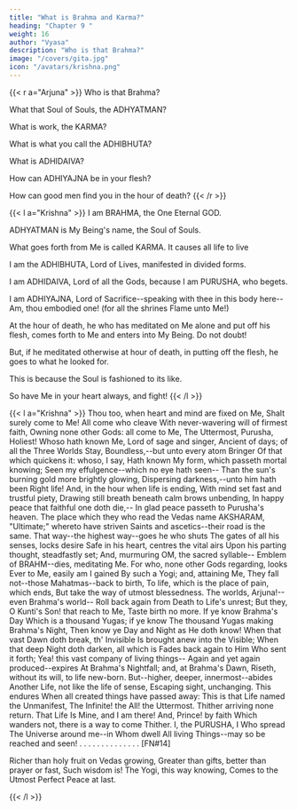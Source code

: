 ```yaml
---
title: "What is Brahma and Karma?"
heading: "Chapter 9 "
weight: 16
author: "Vyasa"
description: "Who is that Brahma?"
image: "/covers/gita.jpg"
icon: "/avatars/krishna.png"
---
```



{{< r a="Arjuna" >}}
Who is that Brahma? 

What that Soul of Souls, the ADHYATMAN? 

What is work, the KARMA? 

What is what you call the ADHIBHUTA? 

What is ADHIDAIVA?

How can ADHIYAJNA be in your flesh?

How can good men find you in the hour of death?
{{< /r >}}



{{< l a="Krishna" >}}
I am BRAHMA, the One Eternal GOD.

ADHYATMAN is My Being's name, the Soul of Souls.

What goes forth from Me is called KARMA. It causes all life to live

I am the ADHIBHUTA, Lord of Lives, manifested in divided forms.

I am ADHIDAIVA, Lord of all the Gods, because I am PURUSHA, who begets.

I am ADHIYAJNA, Lord of Sacrifice--speaking with thee in this body here--Am, thou embodied one! (for all the shrines
Flame unto Me!) 

At the hour of death, he who has meditated on Me alone and put off his flesh, comes forth to Me and enters into My Being. Do not doubt!

But, if he meditated otherwise at hour of death, in putting off the flesh, he goes to what he looked for.

This is because the Soul is fashioned to its like.

So have Me in your heart always, and fight!
{{< /l >}}




{{< l a="Krishna" >}}
Thou too, when heart and mind are fixed on Me,
Shalt surely come to Me! All come who cleave
With never-wavering will of firmest faith,
Owning none other Gods: all come to Me,
The Uttermost, Purusha, Holiest!
Whoso hath known Me, Lord of sage and singer,
Ancient of days; of all the Three Worlds Stay,
Boundless,--but unto every atom Bringer
Of that which quickens it: whoso, I say,
Hath known My form, which passeth mortal knowing;
Seen my effulgence--which no eye hath seen--
Than the sun's burning gold more brightly glowing,
Dispersing darkness,--unto him hath been
Right life! And, in the hour when life is ending,
With mind set fast and trustful piety,
Drawing still breath beneath calm brows unbending,
In happy peace that faithful one doth die,--
In glad peace passeth to Purusha's heaven.
The place which they who read the Vedas name
AKSHARAM, "Ultimate;" whereto have striven
Saints and ascetics--their road is the same.
That way--the highest way--goes he who shuts
The gates of all his senses, locks desire
Safe in his heart, centres the vital airs
Upon his parting thought, steadfastly set;
And, murmuring OM, the sacred syllable--
Emblem of BRAHM--dies, meditating Me.
For who, none other Gods regarding, looks
Ever to Me, easily am I gained
By such a Yogi; and, attaining Me,
They fall not--those Mahatmas--back to birth,
To life, which is the place of pain, which ends,
But take the way of utmost blessedness.
The worlds, Arjuna!--even Brahma's world--
Roll back again from Death to Life's unrest;
But they, O Kunti's Son! that reach to Me,
Taste birth no more. If ye know Brahma's Day
Which is a thousand Yugas; if ye know
The thousand Yugas making Brahma's Night,
Then know ye Day and Night as He doth know!
When that vast Dawn doth break, th' Invisible
Is brought anew into the Visible;
When that deep Night doth darken, all which is
Fades back again to Him Who sent it forth;
Yea! this vast company of living things--
Again and yet again produced--expires
At Brahma's Nightfall; and, at Brahma's Dawn,
Riseth, without its will, to life new-born.
But--higher, deeper, innermost--abides
Another Life, not like the life of sense,
Escaping sight, unchanging. This endures
When all created things have passed away:
This is that Life named the Unmanifest,
The Infinite! the All! the Uttermost.
Thither arriving none return. That Life
Is Mine, and I am there! And, Prince! by faith
Which wanders not, there is a way to come
Thither. I, the PURUSHA, I Who spread
The Universe around me--in Whom dwell
All living Things--may so be reached and seen!
. . . . . . . . . . . . . . [FN#14]

Richer than holy fruit on Vedas growing, Greater than gifts, better than prayer or fast,
Such wisdom is! The Yogi, this way knowing, Comes to the Utmost Perfect Peace at last.

{{< /l >}}

<!-- HERE ENDETH CHAPTER VIII. OF THE BHAGAVAD-GITA, 
Entitled "Aksharaparabrahmayog,"
Or "The book of Religion by Devotion to the One Supreme God." -->

